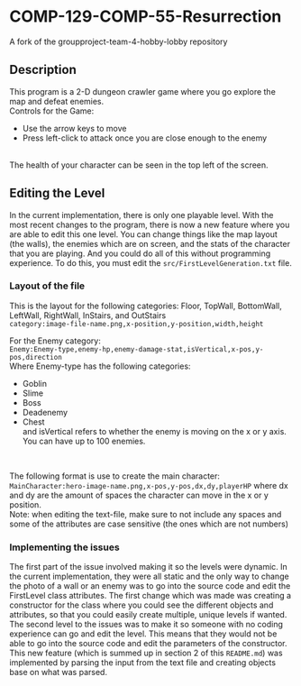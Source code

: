 # COMP-129-COMP-55-Resurrection
A fork of the groupproject-team-4-hobby-lobby repository

## Description
This program is a 2-D dungeon crawler game where you go explore the map and defeat enemies. <br>
Controls for the Game:
- Use the arrow keys to move
- Press left-click to attack once you are close enough to the enemy
<br>
The health of your character can be seen in the top left of the screen.

## Editing the Level
In the current implementation, there is only one playable level. 
With the most recent changes to the program, there is now a new feature where you are able
to edit this one level. You can change things like the map layout (the walls),
the enemies which are on screen, and the stats of the character that you are playing. And you could
do all of this without programming experience. To do this, you must edit the 
`src/FirstLevelGeneration.txt` file. 

### Layout of the file
This is the layout for the following categories: Floor, TopWall, BottomWall, LeftWall, RightWall, InStairs, and OutStairs
<br>
`category:image-file-name.png,x-position,y-position,width,height` 
<br>

For the Enemy category: 
<br>
`Enemy:Enemy-type,enemy-hp,enemy-damage-stat,isVertical,x-pos,y-pos,direction`
<br>
Where Enemy-type has the following categories:
- Goblin
- Slime
- Boss
- Deadenemy
- Chest <br>
and isVertical refers to whether the enemy is moving on the x or y axis. <br>
You can have up to 100 enemies.
<br>

The following format is use to create the main character:
`MainCharacter:hero-image-name.png,x-pos,y-pos,dx,dy,playerHP`
where dx and dy are the amount of spaces the character can move in the x or y position.
<br>
Note: when editing the text-file, make sure to not include any spaces and some of the attributes
are case sensitive (the ones which are not numbers)

### Implementing the issues
The first part of the issue involved making it so the levels were dynamic. In the current implementation,
they were all static and the only way to change the photo of a wall or an enemy was to go into the
source code and edit the FirstLevel class attributes. The first change which was made was creating
a constructor for the class where you could see the different objects and attributes, so that you
could easily create multiple, unique levels if wanted.
<br>
The second level to the issues was to make it so someone with no coding experience can go and
edit the level. This means that they would not be able to go into the source code and edit the
parameters of the constructor. This new feature (which is summed up in section 2 of this `README.md`)
was implemented by parsing the input from the text file and creating objects base on what was parsed.
